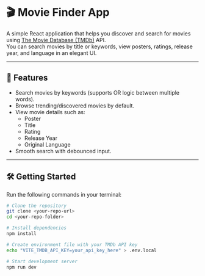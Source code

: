 # 🎬 Movie Finder App

A simple React application that helps you discover and search for movies using [The Movie Database (TMDb)](https://www.themoviedb.org/) API.  
You can search movies by title or keywords, view posters, ratings, release year, and language in an elegant UI.

---

## 🚀 Features
- Search movies by keywords (supports OR logic between multiple words).
- Browse trending/discovered movies by default.
- View movie details such as:
  - Poster
  - Title
  - Rating
  - Release Year
  - Original Language
- Smooth search with debounced input.

---

## 🛠️ Getting Started

Run the following commands in your terminal:

```bash
# Clone the repository
git clone <your-repo-url>
cd <your-repo-folder>

# Install dependencies
npm install

# Create environment file with your TMDb API key
echo "VITE_TMDB_API_KEY=your_api_key_here" > .env.local

# Start development server
npm run dev
